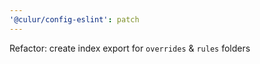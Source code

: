 ```yaml
---
'@culur/config-eslint': patch
---
```


Refactor: create index export for `overrides` & `rules` folders
